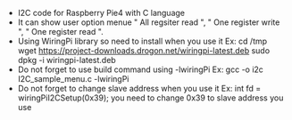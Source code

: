 - I2C code for Raspberry Pie4 with C language
- It can show user option menue " All regsiter read ", " One register write ", " One register read ". 
- Using WiringPi library so need to install when you use it
Ex: 
cd /tmp
wget https://project-downloads.drogon.net/wiringpi-latest.deb
sudo dpkg -i wiringpi-latest.deb
- Do not forget to use build command using -lwiringPi
Ex:
gcc -o i2c I2C_sample_menu.c -lwiringPi
- Do not forget to change slave address when you use it
Ex: 
int fd = wiringPiI2CSetup(0x39);
you need to change 0x39 to slave address you use 

